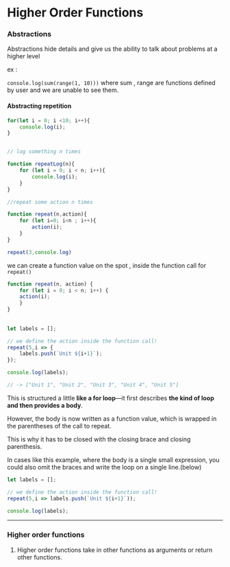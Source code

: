 # Higher Order Functions

### Abstractions 

Abstractions hide details and give us the ability to talk about problems at a higher level 

ex : 

`console.log(sum(range(1, 10)))` where sum , range are functions defined by user and we are unable to see them. 



#### Abstracting repetition

```js
for(let i = 0; i <10; i++){
    console.log(i);
}


// log something n times

function repeatLog(n){
    for (let i = 0; i < n; i++){
        console.log(i);
    }
}

//repeat some action n times 

function repeat(n,action){
    for (let i=0; i<n ; i++){
        action(i);
    }
}

repeat(3,console.log)

```
we can create a function value on the spot , inside the function call for `repeat()`

```js
function repeat(n, action) {
    for (let i = 0; i < n; i++) {
    action(i);
    }
}
    
    
let labels = [];

// we define the action inside the function call!
repeat(5,i => {
    labels.push(`Unit ${i+1}`);
});

console.log(labels);

// -> ["Unit 1", "Unit 2", "Unit 3", "Unit 4", "Unit 5"]
```
This is structured a little **like a for loop**—it first describes **the kind of loop and then provides a body**.

 However, the body is now written as a function
value, which is wrapped in the parentheses of the call to repeat. 

This is why it has to be closed with the closing brace and closing parenthesis.

In cases like this example, where the body is a single small expression, you could also omit
the braces and write the loop on a single line.(below)

```js
let labels = [];

// we define the action inside the function call!
repeat(5,i => labels.push(`Unit ${i+1}`));

console.log(labels);
```

---

### Higher order functions

1. Higher order functions take in other functions as arguments or return other functions. 

